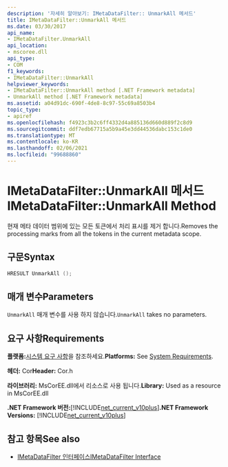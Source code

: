 ```yaml
---
description: '자세히 알아보기: IMetaDataFilter:: UnmarkAll 메서드'
title: IMetaDataFilter::UnmarkAll 메서드
ms.date: 03/30/2017
api_name:
- IMetaDataFilter.UnmarkAll
api_location:
- mscoree.dll
api_type:
- COM
f1_keywords:
- IMetaDataFilter::UnmarkAll
helpviewer_keywords:
- IMetaDataFilter::UnmarkAll method [.NET Framework metadata]
- UnmarkAll method [.NET Framework metadata]
ms.assetid: a04d91dc-690f-4de8-8c97-55c69a8503b4
topic_type:
- apiref
ms.openlocfilehash: f4923c3b2c6ff4332d4a885136d660d889f2c8d9
ms.sourcegitcommit: ddf7edb67715a5b9a45e3dd44536dabc153c1de0
ms.translationtype: MT
ms.contentlocale: ko-KR
ms.lasthandoff: 02/06/2021
ms.locfileid: "99688860"
---
```

# <a name="imetadatafilterunmarkall-method"></a><span data-ttu-id="a0db2-103">IMetaDataFilter::UnmarkAll 메서드</span><span class="sxs-lookup"><span data-stu-id="a0db2-103">IMetaDataFilter::UnmarkAll Method</span></span>

<span data-ttu-id="a0db2-104">현재 메타 데이터 범위에 있는 모든 토큰에서 처리 표시를 제거 합니다.</span><span class="sxs-lookup"><span data-stu-id="a0db2-104">Removes the processing marks from all the tokens in the current metadata scope.</span></span>  
  
## <a name="syntax"></a><span data-ttu-id="a0db2-105">구문</span><span class="sxs-lookup"><span data-stu-id="a0db2-105">Syntax</span></span>  
  
```cpp  
HRESULT UnmarkAll ();  
```  
  
## <a name="parameters"></a><span data-ttu-id="a0db2-106">매개 변수</span><span class="sxs-lookup"><span data-stu-id="a0db2-106">Parameters</span></span>  

 <span data-ttu-id="a0db2-107">`UnmarkAll` 매개 변수를 사용 하지 않습니다.</span><span class="sxs-lookup"><span data-stu-id="a0db2-107">`UnmarkAll` takes no parameters.</span></span>  
  
## <a name="requirements"></a><span data-ttu-id="a0db2-108">요구 사항</span><span class="sxs-lookup"><span data-stu-id="a0db2-108">Requirements</span></span>  

 <span data-ttu-id="a0db2-109">**플랫폼:**[시스템 요구 사항](../../get-started/system-requirements.md)을 참조하세요.</span><span class="sxs-lookup"><span data-stu-id="a0db2-109">**Platforms:** See [System Requirements](../../get-started/system-requirements.md).</span></span>  
  
 <span data-ttu-id="a0db2-110">**헤더:** Cor</span><span class="sxs-lookup"><span data-stu-id="a0db2-110">**Header:** Cor.h</span></span>  
  
 <span data-ttu-id="a0db2-111">**라이브러리:** MsCorEE.dll에서 리소스로 사용 됩니다.</span><span class="sxs-lookup"><span data-stu-id="a0db2-111">**Library:** Used as a resource in MsCorEE.dll</span></span>  
  
 <span data-ttu-id="a0db2-112">**.NET Framework 버전:**[!INCLUDE[net_current_v10plus](../../../../includes/net-current-v10plus-md.md)]</span><span class="sxs-lookup"><span data-stu-id="a0db2-112">**.NET Framework Versions:** [!INCLUDE[net_current_v10plus](../../../../includes/net-current-v10plus-md.md)]</span></span>  
  
## <a name="see-also"></a><span data-ttu-id="a0db2-113">참고 항목</span><span class="sxs-lookup"><span data-stu-id="a0db2-113">See also</span></span>

- [<span data-ttu-id="a0db2-114">IMetaDataFilter 인터페이스</span><span class="sxs-lookup"><span data-stu-id="a0db2-114">IMetaDataFilter Interface</span></span>](imetadatafilter-interface.md)

